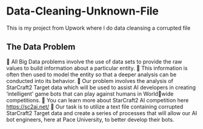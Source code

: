 # Data-Cleaning-Unknown-File
This is my project from Upwork where I do data cleansing a corrupted file

## The Data Problem
 All Big Data problems involve the use of data sets to provide the raw values to build 
information about a particular entity.
 This information is often then used to model the entity so that a deeper analysis can be 
conducted into its behavior.
 Our problem involves the analysis of StarCraft2 Target data which will be used to assist AI 
developers in creating ‘intelligent’ game bots that can play against humans in Worldwide competitions.
 You can learn more about StarCraft2 AI competition here https://sc2ai.net/
 Our task is to utilize a text file containing corrupted StarCraft2 Target data and create a 
series of processes that will allow our AI bot engineers, here at Pace University, to better 
develop their bots.
